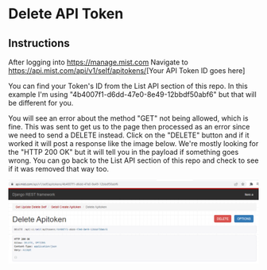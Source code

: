 # Delete API Token #

## Instructions ##

After logging into <https://manage.mist.com> Navigate to <https://api.mist.com/api/v1/self/apitokens/>[Your API Token ID goes here]

You can find your Token's ID from the List API section of this repo. In this example I'm using "4b4007f1-d6dd-47e0-8e49-12bbdf50abf6" but that will be different for you.

You will see an error about the method "GET" not being allowed, which is fine. This was sent to get us to the page then processed as an error since we need to send a DELETE instead. Click on the "DELETE" button and if it worked it will post a response like the image below. We're mostly looking for the "HTTP 200 OK" but it will tell you in the payload if something goes wrong. You can go back to the List API section of this repo and check to see if it was removed that way too.

![image](Delete-API-Token_Django.png)